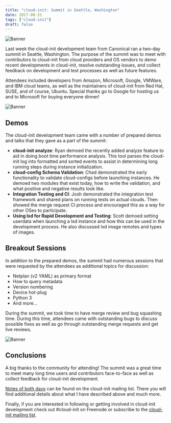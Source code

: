 ```yaml
---
title: "cloud-init: Summit in Seattle, Washington"
date: 2017-08-31
tags: ["cloud-init"]
draft: false
---
```


![Banner](/img/sprint/2017-cloud-init/seattle.jpg#center)

Last week the cloud-init development team from Canonical ran a two-day summit in Seattle, Washington. The purpose of the summit was to meet with contributors to cloud-init from cloud providers and OS vendors to demo recent developments in cloud-init, resolve outstanding issues, and collect feedback on development and test processes as well as future features.

Attendees included developers from Amazon, Microsoft, Google, VMWare, and IBM cloud teams, as well as the maintainers of cloud-init from Red Hat, SUSE, and of course, Ubuntu. Special thanks go to Google for hosting us and to Microsoft for buying everyone dinner!

![Banner](/img/sprint/2017-cloud-init/meeting.jpg)

## Demos

The cloud-init development team came with a number of prepared demos and talks that they gave as a part of the summit:

* __cloud-init analyze__: Ryan demoed the recently added analyze feature to aid in doing boot time performance analysis. This tool parses the cloud-init log into formatted and sorted events to assist in determining long running steps during instance initialization.
* __cloud-config Schema Validation__: Chad demonstrated the early functionality to validate cloud-configs before launching instances. He demoed two modules that exist today, how to write the validation, and what positive and negative results look like.
* __Integration Testing and CI__: Josh demonstrated the integration test framework and shared plans on running tests on actual clouds. Then showed the merge request CI process and encouraged this as a way for other OSes to participate.
* __Using lxd for Rapid Development and Testing__: Scott demoed setting userdata when launching a lxd instance and how this can be used in the development process. He also discussed lxd image remotes and types of images.

## Breakout Sessions

In addition to the prepared demos, the summit had numerous sessions that were requested by the attendees as additional topics for discussion:

* Netplan (v2 YAML) as primary format
* How to query metadata
* Version numbering
* Device hot-plug
* Python 3
* And more...

During the summit, we took time to have merge review and bug squashing time. During this time, attendees came with outstanding bugs to discuss possible fixes as well as go through outstanding merge requests and get live reviews.

![Banner](/img/sprint/2017-cloud-init/bridge.jpg)

## Conclusions

A big thanks to the community for attending! The summit was a great time to meet many long time users and contributors face-to-face as well as collect feedback for cloud-init development.

[Notes of both days](https://lists.launchpad.net/cloud-init/msg00094.html) can be found on the cloud-init mailing list. There you will find additional details about what I have described above and much more.

Finally, if you are interested in following or getting involved in cloud-init development check out #cloud-init on Freenode or subscribe to the [cloud-init mailing list](https://launchpad.net/~cloud-init).
